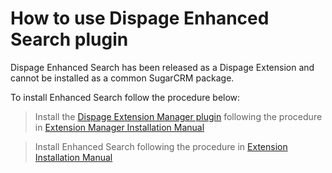 # How to use Dispage Enhanced Search plugin

Dispage Enhanced Search has been released as a Dispage Extension and cannot be installed as a common SugarCRM package.

To install Enhanced Search follow the procedure below:

> Install the [Dispage Extension Manager plugin](http://www.dispage.com/products/extension-manager) following the procedure in [Extension Manager Installation Manual](https://raw.githubusercontent.com/dispage/SugarCE-Add-ons/master/Extension%20Manager/INSTALL_1.2.pdf)

> Install Enhanced Search following the procedure in [Extension Installation Manual](https://raw.githubusercontent.com/dispage/SugarCE-Add-ons/master/Extension%20Manager/Generic_Extension_Install.1.2.pdf)
